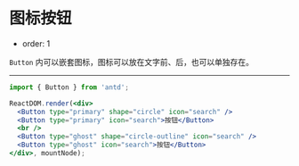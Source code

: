 # 图标按钮

- order: 1

`Button` 内可以嵌套图标，图标可以放在文字前、后，也可以单独存在。

---

````jsx
import { Button } from 'antd';

ReactDOM.render(<div>
  <Button type="primary" shape="circle" icon="search" />
  <Button type="primary" icon="search">按钮</Button>
  <br />
  <Button type="ghost" shape="circle-outline" icon="search" />
  <Button type="ghost" icon="search">按钮</Button>
</div>, mountNode);
````

<style>
#components-button-demo-icon .ant-btn {
  margin-right: 8px;
  margin-bottom: 12px;
}
</style>
